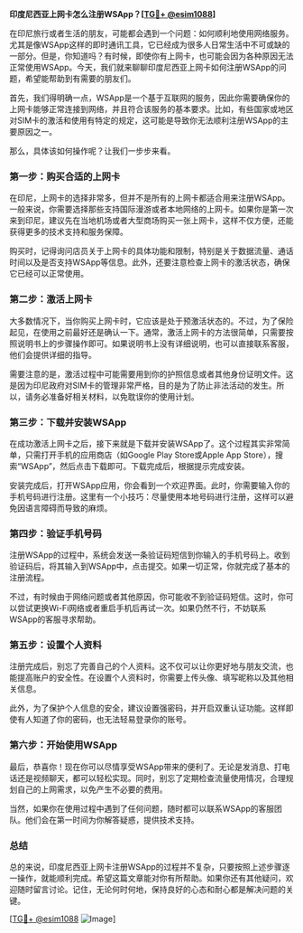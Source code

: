 **印度尼西亚上网卡怎么注册WSApp？[[TG💪+ @esim1088](https://t.me/s/esim1088)]**

在印尼旅行或者生活的朋友，可能都会遇到一个问题：如何顺利地使用网络服务。尤其是像WSApp这样的即时通讯工具，它已经成为很多人日常生活中不可或缺的一部分。但是，你知道吗？有时候，即使你有上网卡，也可能会因为各种原因无法正常使用WSApp。今天，我们就来聊聊印度尼西亚上网卡如何注册WSApp的问题，希望能帮助到有需要的朋友们。

首先，我们得明确一点，WSApp是一个基于互联网的服务，因此你需要确保你的上网卡能够正常连接到网络，并且符合该服务的基本要求。比如，有些国家或地区对SIM卡的激活和使用有特定的规定，这可能是导致你无法顺利注册WSApp的主要原因之一。

那么，具体该如何操作呢？让我们一步步来看。

### 第一步：购买合适的上网卡

在印尼，上网卡的选择非常多，但并不是所有的上网卡都适合用来注册WSApp。一般来说，你需要选择那些支持国际漫游或者本地网络的上网卡。如果你是第一次来到印尼，建议先在当地机场或者大型商场购买一张上网卡，这样不仅方便，还能获得更多的技术支持和服务保障。

购买时，记得询问店员关于上网卡的具体功能和限制，特别是关于数据流量、通话时间以及是否支持WSApp等信息。此外，还要注意检查上网卡的激活状态，确保它已经可以正常使用。

### 第二步：激活上网卡

大多数情况下，当你购买上网卡时，它应该是处于预激活状态的。不过，为了保险起见，在使用之前最好还是确认一下。通常，激活上网卡的方法很简单，只需要按照说明书上的步骤操作即可。如果说明书上没有详细说明，也可以直接联系客服，他们会提供详细的指导。

需要注意的是，激活过程中可能需要用到你的护照信息或者其他身份证明文件。这是因为印尼政府对SIM卡的管理非常严格，目的是为了防止非法活动的发生。所以，请务必准备好相关材料，以免耽误你的使用计划。

### 第三步：下载并安装WSApp

在成功激活上网卡之后，接下来就是下载并安装WSApp了。这个过程其实非常简单，只需打开手机的应用商店（如Google Play Store或Apple App Store），搜索“WSApp”，然后点击下载即可。下载完成后，根据提示完成安装。

安装完成后，打开WSApp应用，你会看到一个欢迎界面。此时，你需要输入你的手机号码进行注册。这里有一个小技巧：尽量使用本地号码进行注册，这样可以避免因语言障碍而导致的麻烦。

### 第四步：验证手机号码

注册WSApp的过程中，系统会发送一条验证码短信到你输入的手机号码上。收到验证码后，将其输入到WSApp中，点击提交。如果一切正常，你就完成了基本的注册流程。

不过，有时候由于网络问题或者其他原因，你可能收不到验证码短信。这时，你可以尝试更换Wi-Fi网络或者重启手机后再试一次。如果仍然不行，不妨联系WSApp的客服寻求帮助。

### 第五步：设置个人资料

注册完成后，别忘了完善自己的个人资料。这不仅可以让你更好地与朋友交流，也能提高账户的安全性。在设置个人资料时，你需要上传头像、填写昵称以及其他相关信息。

此外，为了保护个人信息的安全，建议设置强密码，并开启双重认证功能。这样即使有人知道了你的密码，也无法轻易登录你的账号。

### 第六步：开始使用WSApp

最后，恭喜你！现在你可以尽情享受WSApp带来的便利了。无论是发消息、打电话还是视频聊天，都可以轻松实现。同时，别忘了定期检查流量使用情况，合理规划自己的上网需求，以免产生不必要的费用。

当然，如果你在使用过程中遇到了任何问题，随时都可以联系WSApp的客服团队。他们会在第一时间为你解答疑惑，提供技术支持。

### 总结

总的来说，印度尼西亚上网卡注册WSApp的过程并不复杂，只要按照上述步骤逐一操作，就能顺利完成。希望这篇文章能对你有所帮助。如果你还有其他疑问，欢迎随时留言讨论。记住，无论何时何地，保持良好的心态和耐心都是解决问题的关键。

[[TG💪+ @esim1088](https://t.me/s/esim1088) ![Image](https://i.postimg.cc/4NQfJmqS/Snipaste-2025-05-13-00-14-12.png)]